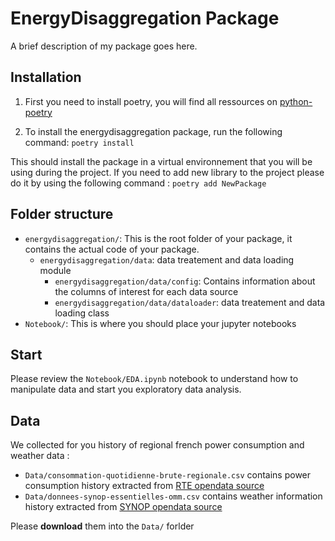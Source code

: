 # EnergyDisaggregation Package

A brief description of my package goes here.

## Installation
 1. First you need to install poetry, you will find all ressources on  [python-poetry](https://python-poetry.org/docs/)

 2. To install the energydisaggregation package, run the following command:
   ```poetry install```

This should install the package in a virtual environnement that you will be using during the project. If you need to add new library to the project please do it by using the following command :
```poetry add NewPackage```

## Folder structure

- `energydisaggregation/`: This is the root folder of your package, it contains the actual code of your package.
  - `energydisaggregation/data`: data treatement and data loading module
    - `energydisaggregation/data/config`: Contains information about the columns of interest for each data source
    - `energydisaggregation/data/dataloader`: data treatement and data loading class
- `Notebook/`: This is where you should place your jupyter notebooks

## Start
Please review the `Notebook/EDA.ipynb` notebook to understand how to manipulate data and start you exploratory data analysis.

## Data
We collected for you history of regional french power consumption and weather data : 
- `Data/consommation-quotidienne-brute-regionale.csv` contains power consumption history extracted from [RTE opendata source](https://odre.opendatasoft.com/explore/dataset/consommation-quotidienne-brute-regionale/export/?disjunctive.code_insee_region&disjunctive.region)
- `Data/donnees-synop-essentielles-omm.csv` contains weather information history extracted from [SYNOP opendata source](https://public.opendatasoft.com/explore/dataset/donnees-synop-essentielles-omm/table/?flg=fr&sort=date)

Please **download** them into the `Data/` forlder